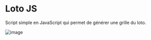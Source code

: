 # Loto JS

Script simple en JavaScript qui permet de générer une grille du loto.

![image](https://user-images.githubusercontent.com/97236128/209109073-00897b63-9317-498f-bd6e-2c9dc5ac70c1.png)
